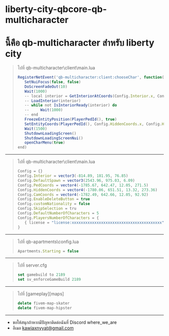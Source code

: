 # liberty-city-qbcore-qb-multicharacter

# นี้คือ qb-multicharacter สำหรับ liberty city

> ไปที่ qb-multicharacter\client\main.lua 
> ```js
>RegisterNetEvent('qb-multicharacter:client:chooseChar', function()
>    SetNuiFocus(false, false)
>    DoScreenFadeOut(10)
>    Wait(1000)
>    -- local interior = GetInteriorAtCoords(Config.Interior.x, Config.Interior.y, Config.Interior.z - 18.9)
>    -- LoadInterior(interior)
>    -- while not IsInteriorReady(interior) do
>    --     Wait(1000)
>    -- end
>    FreezeEntityPosition(PlayerPedId(), true)
>    SetEntityCoords(PlayerPedId(), Config.HiddenCoords.x, Config.HiddenCoords.y, Config.HiddenCoords.z)
>    Wait(1500)
>    ShutdownLoadingScreen()
>    ShutdownLoadingScreenNui()
>    openCharMenu(true)
>end)
>```

---
> ไปที่ qb-multicharacter\client\main.lua 
> ```js
>Config = {}
>Config.Interior = vector3(-814.89, 181.95, 76.85)
>Config.DefaultSpawn = vector3(2543.96, 975.03, 6.09) 
>Config.PedCoords = vector4(-1785.67, 642.47, 12.05, 271.5)
>Config.HiddenCoords = vector4(-1780.06, 651.51, 13.32, 273.36) 
>Config.CamCoords = vector4(-1782.49, 642.66, 12.05, 92.92) 
>Config.EnableDeleteButton = true
>Config.customNationality = false
>Config.SkipSelection = tru
>Config.DefaultNumberOfCharacters = 5
>Config.PlayersNumberOfCharacters = {
>    { license = "license:xxxxxxxxxxxxxxxxxxxxxxxxxxxxxxxxxxxxxxxx", numberOfChars = 2 },
>}
>```

---


> ไปที่ qb-apartments\config.lua
> ```js
>Apartments.Starting = false
>```

---

>ไปที่ server.cfg
>```js
>set gamebuild to 2189
>set sv_enforceGameBuild 2189
>```

---

> ไปที่ [gameplay]\[maps] 
> ```js
> delete fivem-map-skater
> delete fivem-map-hipster
>```

---

* ขอให้สนุกถ้าหากมีปัญหาติดต่อฉันที่ Discord where_we_are 
* อีเมล kawiaxnyyat@gmail.com
